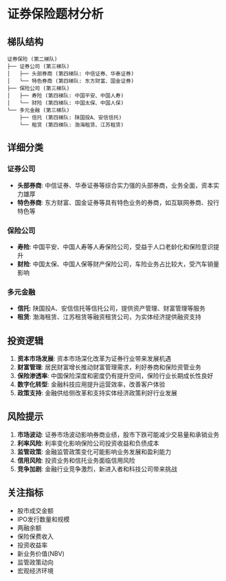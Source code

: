 # 证券保险题材分析

## 梯队结构

```
证券保险 (第二梯队)
├── 证券公司 (第三梯队)
│   ├── 头部券商 (第四梯队: 中信证券、华泰证券)
│   └── 特色券商 (第四梯队: 东方财富、国金证券)
├── 保险公司 (第三梯队)
│   ├── 寿险 (第四梯队: 中国平安、中国人寿)
│   └── 财险 (第四梯队: 中国太保、中国人保)
└── 多元金融 (第三梯队)
    ├── 信托 (第四梯队: 陕国投A、安信信托)
    └── 租赁 (第四梯队: 渤海租赁、江苏租赁)
```

## 详细分类

### 证券公司
- **头部券商**: 中信证券、华泰证券等综合实力强的头部券商，业务全面，资本实力雄厚
- **特色券商**: 东方财富、国金证券等具有特色业务的券商，如互联网券商、投行特色等

### 保险公司
- **寿险**: 中国平安、中国人寿等人寿保险公司，受益于人口老龄化和保险意识提升
- **财险**: 中国太保、中国人保等财产保险公司，车险业务占比较大，受汽车销量影响

### 多元金融
- **信托**: 陕国投A、安信信托等信托公司，提供资产管理、财富管理等服务
- **租赁**: 渤海租赁、江苏租赁等融资租赁公司，为实体经济提供融资支持

## 投资逻辑

1. **资本市场发展**: 资本市场深化改革为证券行业带来发展机遇
2. **财富管理**: 居民财富增长推动财富管理需求，利好券商和保险资管业务
3. **保险渗透率**: 中国保险深度和密度仍有提升空间，保险行业长期成长性良好
4. **数字化转型**: 金融科技应用提升运营效率，改善客户体验
5. **政策支持**: 金融供给侧改革和支持实体经济政策利好行业发展

## 风险提示

1. **市场波动**: 证券市场波动影响券商业绩，股市下跌可能减少交易量和承销业务
2. **利率风险**: 利率变化影响保险公司投资收益和负债成本
3. **监管政策**: 金融监管政策变化可能影响业务发展和盈利能力
4. **信用风险**: 投资业务和信托业务面临信用风险
5. **竞争加剧**: 金融行业竞争激烈，新进入者和科技公司带来挑战

## 关注指标

- 股市成交金额
- IPO发行数量和规模
- 两融余额
- 保险保费收入
- 投资收益率
- 新业务价值(NBV)
- 监管政策动向
- 宏观经济环境
